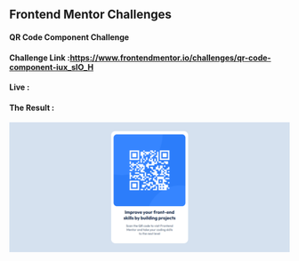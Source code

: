 ## Frontend Mentor Challenges

#### QR Code Component Challenge 

#### Challenge Link :https://www.frontendmentor.io/challenges/qr-code-component-iux_sIO_H

#### Live : 

#### The Result :

![alt text](result3.png)
